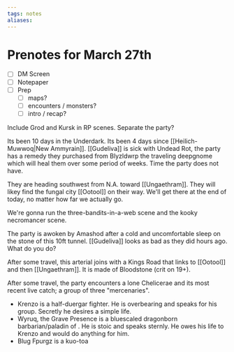```yaml
---
tags: notes
aliases:
---
```


# Prenotes for March 27th
- [ ] DM Screen
- [ ] Notepaper
- [ ] Prep
	- [ ] maps?
	- [ ] encounters / monsters?
	- [ ] intro / recap?

Include Grod and Kursk in RP scenes. Separate the party?

Its been 10 days in the Underdark. Its been 4 days since [[Heilich-Muwwoq|New Ammyrain]]. [[Gudeliva]] is sick with Undead Rot, the party has a remedy they purchased from Blyzldwrp the traveling deepgnome which will heal them over some period of weeks. Time the party does not have.

They are heading southwest from N.A. toward [[Ungaethram]]. They will likey find the fungal city [[Ootool]] on their way. We'll get there at the end of today, no matter how far we actually go. 

We're gonna run the three-bandits-in-a-web scene and the kooky necromancer scene. 

The party is awoken by Amashod after a cold and uncomfortable sleep on the stone of this 10ft tunnel. [[Gudeliva]] looks as bad as they did hours ago. What do you do?

After some travel, this arterial joins with a Kings Road that links to [[Ootool]] and then [[Ungaethram]]. It is made of Bloodstone (crit on 19+).

After some travel, the party encounters a lone Chelicerae and its most recent live catch; a group of three "mercenaries".
- Krenzo is a half-duergar fighter. He is overbearing and speaks for his group. Secretly he desires a simple life. 
- Wyruq, the Grave Presence is a bluescaled dragonborn barbarian/paladin of . He is stoic and speaks sternly. He owes his life to Krenzo and would do anything for him. 
- Blug Fpurgz is a kuo-toa 